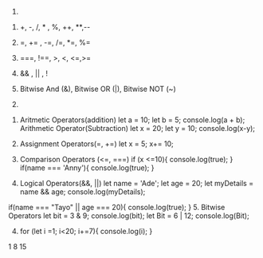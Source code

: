 <!-- Question 1 List the symbols for each of the below Javascript operators
Arithmetic Operators
Assignment Operators
Comparison Operators
Logical Operators
Bitwise Operators
 -->
 1) <!-- 1. Arithmetic Operators -->
1. +, -, /, * , %, ++, **,--

 <!-- 2.Assignment Operatorrs -->
2. =, += , -=, /=, *=, %=
 <!-- 3.Comparison Operators -->
3. ===, !==, >, <, <=,>=
<!-- Logical Operators -->
4. && , || , !
<!-- 5.Bitwise Operators -->
5. Bitwise And (&), Bitwise OR  (|), Bitwise NOT (~)


<!-- Question 2 For each JavaScript Operator, write 2 examples.-->
2) 
1. Aritmetic Operators(addition)
let a = 10;
let b = 5;
console.log(a + b);
Arithmetic Operator(Subtraction)
let x = 20;
let y = 10;
console.log(x-y);

2. Assignment Operators(=, +=)
let x = 5;
x+= 10;
3. Comparison Operators (<=, ===)
if (x <=10){
console.log(true);
}
if(name === 'Anny'){
    console.log(true);
}
4. Logical Operators(&&, ||)
let name = 'Ade';
let age = 20;
let myDetails = name && age;
console.log(myDetails);

if(name === "Tayo" || age === 20){
    console.log(true);
}
5. Bitwise Operators
let bit = 3 & 9;
console.log(bit);
let Bit = 6 | 12;
console.log(Bit);



<!-- Question 4) What is the result when the following program is executed? -->
4) for (let i =1; i<20; i+=7){
    console.log(i);
}
<!-- This will print 1, 8 and 15 in the console. -->
1
8
15
